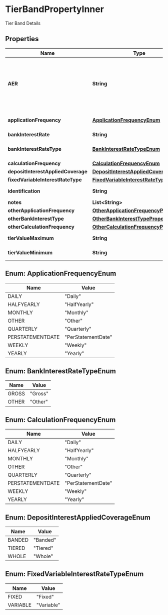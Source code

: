 

# TierBandPropertyInner

Tier Band Details

## Properties

| Name | Type | Description | Notes |
|------------ | ------------- | ------------- | -------------|
|**AER** | **String** | The annual equivalent rate (AER) is interest that is calculated under the assumption that any interest paid is combined with the original balance and the next interest payment will be based on the slightly higher account balance. Overall, this means that interest can be compounded several times in a year depending on the number of times that interest payments are made.   Read more: Annual Equivalent Rate (AER) http://www.investopedia.com/terms/a/aer.asp#ixzz4gfR7IO1A |  |
|**applicationFrequency** | [**ApplicationFrequencyEnum**](#ApplicationFrequencyEnum) | How often is interest applied to the BCA for this tier/band i.e. how often the financial institution pays accumulated interest to the customer&#39;s BCA. |  |
|**bankInterestRate** | **String** | Bank Interest for the BCA product |  [optional] |
|**bankInterestRateType** | [**BankInterestRateTypeEnum**](#BankInterestRateTypeEnum) | Interest rate types, other than AER, which financial institutions may use to describe the annual interest rate payable to the BCA. |  [optional] |
|**calculationFrequency** | [**CalculationFrequencyEnum**](#CalculationFrequencyEnum) | How often is credit interest calculated for the account. |  [optional] |
|**depositInterestAppliedCoverage** | [**DepositInterestAppliedCoverageEnum**](#DepositInterestAppliedCoverageEnum) | Amount on which Interest applied. |  [optional] |
|**fixedVariableInterestRateType** | [**FixedVariableInterestRateTypeEnum**](#FixedVariableInterestRateTypeEnum) | Type of interest rate, Fixed or Variable |  |
|**identification** | **String** | Unique and unambiguous identification of a  Tier Band for a BCA. |  [optional] |
|**notes** | **List&lt;String&gt;** | Optional additional notes to supplement the Tier Band details |  [optional] |
|**otherApplicationFrequency** | [**OtherApplicationFrequencyProperty**](OtherApplicationFrequencyProperty.md) |  |  [optional] |
|**otherBankInterestType** | [**OtherBankInterestTypeProperty**](OtherBankInterestTypeProperty.md) |  |  [optional] |
|**otherCalculationFrequency** | [**OtherCalculationFrequencyProperty**](OtherCalculationFrequencyProperty.md) |  |  [optional] |
|**tierValueMaximum** | **String** | Maximum deposit value for which the credit interest tier applies. |  [optional] |
|**tierValueMinimum** | **String** | Minimum deposit value for which the credit interest tier applies. |  |



## Enum: ApplicationFrequencyEnum

| Name | Value |
|---- | -----|
| DAILY | &quot;Daily&quot; |
| HALFYEARLY | &quot;HalfYearly&quot; |
| MONTHLY | &quot;Monthly&quot; |
| OTHER | &quot;Other&quot; |
| QUARTERLY | &quot;Quarterly&quot; |
| PERSTATEMENTDATE | &quot;PerStatementDate&quot; |
| WEEKLY | &quot;Weekly&quot; |
| YEARLY | &quot;Yearly&quot; |



## Enum: BankInterestRateTypeEnum

| Name | Value |
|---- | -----|
| GROSS | &quot;Gross&quot; |
| OTHER | &quot;Other&quot; |



## Enum: CalculationFrequencyEnum

| Name | Value |
|---- | -----|
| DAILY | &quot;Daily&quot; |
| HALFYEARLY | &quot;HalfYearly&quot; |
| MONTHLY | &quot;Monthly&quot; |
| OTHER | &quot;Other&quot; |
| QUARTERLY | &quot;Quarterly&quot; |
| PERSTATEMENTDATE | &quot;PerStatementDate&quot; |
| WEEKLY | &quot;Weekly&quot; |
| YEARLY | &quot;Yearly&quot; |



## Enum: DepositInterestAppliedCoverageEnum

| Name | Value |
|---- | -----|
| BANDED | &quot;Banded&quot; |
| TIERED | &quot;Tiered&quot; |
| WHOLE | &quot;Whole&quot; |



## Enum: FixedVariableInterestRateTypeEnum

| Name | Value |
|---- | -----|
| FIXED | &quot;Fixed&quot; |
| VARIABLE | &quot;Variable&quot; |



